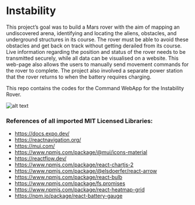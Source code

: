 # Instability
This project’s goal was to build a Mars rover with the aim of mapping an undiscovered arena, identifying and locating the aliens, obstacles, and underground structures in its course. The rover must be able to avoid these obstacles and get back on track without getting derailed from its course. Live information regarding the position and status of the rover needs to be transmitted securely, while all data can be visualised on a website. This web-page also allows the users to manually send movement commands for the rover to complete. The project also involved a separate power station that the rover returns to when the battery requires charging.

This repo contains the codes for the Command WebApp for the Instability Rover.

![alt text](https://github.com/LollyCraft/Instability/blob/main/rover_image.png "Rover image")

### References of all imported MIT Licensed Libraries:
- https://docs.expo.dev/ 
- https://reactnavigation.org/ 
- https://mui.com/ 
- https://www.npmjs.com/package/@mui/icons-material 
- https://reactflow.dev/ 
- https://www.npmjs.com/package/react-chartjs-2 
- https://www.npmjs.com/package/@elsdoerfer/react-arrow 
- https://www.npmjs.com/package/react-bulb 
- https://www.npmjs.com/package/fs.promises 
- https://www.npmjs.com/package/react-heatmap-grid 
- https://npm.io/package/react-battery-gauge 

